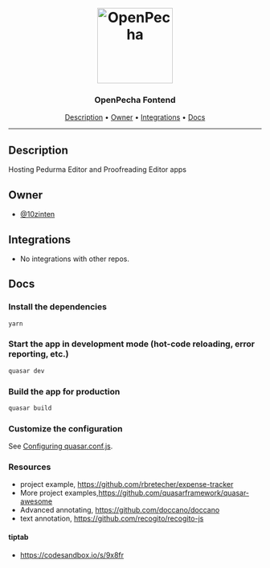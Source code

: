 <h1 align="center">
  <br>
  <a href="https://openpecha.org"><img src="https://avatars.githubusercontent.com/u/82142807?s=400&u=19e108a15566f3a1449bafb03b8dd706a72aebcd&v=4" alt="OpenPecha" width="150"></a>
  <br>
</h1>

<h3 align="center">OpenPecha Fontend</h3>


<!-- Replace the title of the repository -->

<p align="center">
  <a href="#description">Description</a> •
  <a href="#owner">Owner</a> •
  <a href="#integrations">Integrations</a> •
  <a href="#docs">Docs</a>
</p>
<hr>

## Description

Hosting Pedurma Editor and Proofreading Editor apps

<!-- This section provides a high-level overview for the repo -->

## Owner

- [@10zinten](https://github.com/10zinten)

<!-- This section lists the owners of the repo -->

## Integrations

- No integrations with other repos.

<!-- This section must list as bulleted list how this repo depends or is integrated with other repos -->

## Docs



### Install the dependencies
```bash
yarn
```

### Start the app in development mode (hot-code reloading, error reporting, etc.)
```bash
quasar dev
```


### Build the app for production
```bash
quasar build
```

### Customize the configuration
See [Configuring quasar.conf.js](https://quasar.dev/quasar-cli/quasar-conf-js).

### Resources
- project example, https://github.com/rbretecher/expense-tracker
- More project examples,https://github.com/quasarframework/quasar-awesome
- Advanced annotating, https://github.com/doccano/doccano
- text annotation, https://github.com/recogito/recogito-js

#### tiptab
  - https://codesandbox.io/s/9x8fr

<!-- This section must link to the docs which are in the root of the repository in /docs -->

